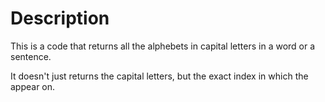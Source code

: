 # Description

This is a code that returns
all the alphebets in capital letters
in a word or a sentence.

It doesn't just returns the capital letters,
but the exact index in which the appear on.
